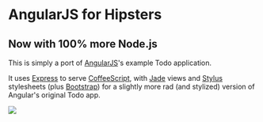 # AngularJS for Hipsters
## Now with 100% more Node.js

This is simply a port of [AngularJS](http://angularjs.org/)'s example Todo application.

It uses [Express](http://expressjs.com) to serve [CoffeeScript](http://coffeescript.org), with [Jade](http://jade-lang.com) views and [Stylus](http://learnboost.github.com/stylus/) stylesheets (plus [Bootstrap](http://twitter.github.com/bootstrap/)) for a slightly more rad (and stylized) version of Angular's original Todo app.

![](http://github.com/tbeseda/angularjs-for-hipsters/raw/master/screenshot.png)
